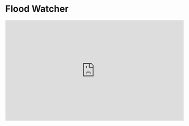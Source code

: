 # Flood Watcher

<iframe width="560" height="315" src="https://www.youtube.com/embed/JND_uCsF4G8" frameborder="0" allow="accelerometer; autoplay; clipboard-write; encrypted-media; gyroscope; picture-in-picture" allowfullscreen />

## Overview
The Marikina River Level Monitor app is a must-have for residents of Marikina City, providing real-time monitoring and alerts for the Marikina River's water level. This app helps ensure the safety and preparedness of the community by offering timely updates and essential information.

## Features
1. **Current Weather and River Level Data**
   - Stay informed with real-time updates on the current weather and river level.
   <img alt="Current Weather and River Level" src="https://github.com/NathanaelAlmazan/FloodWatcher/blob/master/screenshots/demo_f.jpg" width="200" />

1. **River Level Forecast and History**
   - Access historical data and forecasts to anticipate and prepare for potential flooding.
   ![River Level History](https://github.com/NathanaelAlmazan/FloodWatcher/blob/master/screenshots/demo_g.jpg)

2. **Evacuation Center Locations**
   - Find the nearest evacuation center quickly and easily.
   ![Evacuation Centers](https://github.com/NathanaelAlmazan/FloodWatcher/blob/master/screenshots/demo_c.jpg)

3. **Directions to Nearest Evacuation Center**
   - Get step-by-step directions to the closest evacuation center to ensure you reach safety without delay.
   ![Directions to Evacuation Center](https://github.com/NathanaelAlmazan/FloodWatcher/blob/master/screenshots/demo_h.PNG)

4. **Emergency Push Notifications**
   - Receive push notifications for emergency alerts and updates about the river's status.

5. **Send SOS SMS to Emergency Directories**
   - Send an SOS message to pre-listed emergency contacts with just one click.

## Screenshots
### Light Mode
![Light Mode](https://github.com/NathanaelAlmazan/FloodWatcher/blob/master/screenshots/demo_c.jpg)

### Dark Mode
![Dark Mode](https://github.com/NathanaelAlmazan/FloodWatcher/blob/master/screenshots/demo_d.jpg)

## How to Use
1. **Install the App**: Download and install the Marikina River Level Monitor app from the Play Store.
2. **Set Up Notifications**: Enable push notifications to stay informed about river level changes and emergency alerts.
3. **Check River Levels**: Open the app to view current weather, river levels, and forecasts.
4. **Find Evacuation Centers**: Use the app to locate and get directions to the nearest evacuation centers.
5. **Emergency SOS**: Use the SOS feature to send a distress message to your emergency contacts if needed.

---

Stay safe and stay informed with Flood Watcher.
